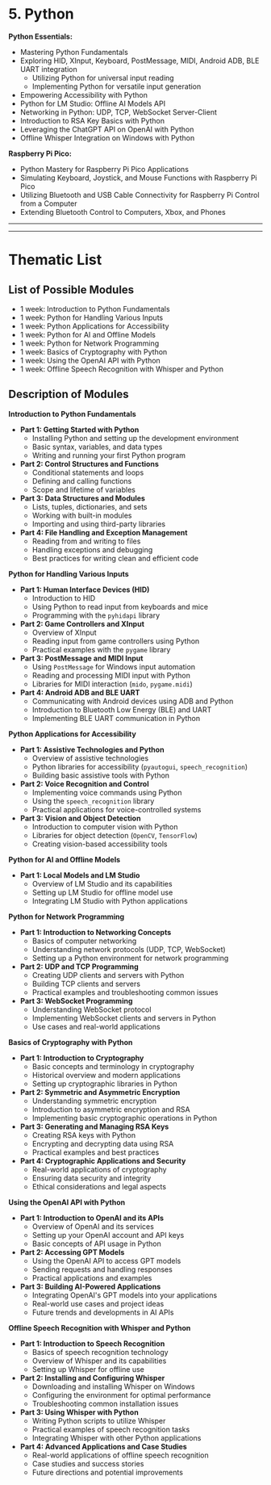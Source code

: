 # 5. Python


**Python Essentials:**
- Mastering Python Fundamentals
- Exploring HID, XInput, Keyboard, PostMessage, MIDI, Android ADB, BLE UART integration
  - Utilizing Python for universal input reading
  - Implementing Python for versatile input generation
- Empowering Accessibility with Python
- Python for LM Studio: Offline AI Models API
- Networking in Python: UDP, TCP, WebSocket Server-Client
- Introduction to RSA Key Basics with Python
- Leveraging the ChatGPT API on OpenAI with Python
- Offline Whisper Integration on Windows with Python

**Raspberry Pi Pico:**
- Python Mastery for Raspberry Pi Pico Applications
- Simulating Keyboard, Joystick, and Mouse Functions with Raspberry Pi Pico
- Utilizing Bluetooth and USB Cable Connectivity for Raspberry Pi Control from a Computer
- Extending Bluetooth Control to Computers, Xbox, and Phones

------------------------------------------






-----------------------------------------------

# Thematic List

## List of Possible Modules

- 1 week: Introduction to Python Fundamentals
- 1 week: Python for Handling Various Inputs
- 1 week: Python Applications for Accessibility
- 1 week: Python for AI and Offline Models
- 1 week: Python for Network Programming
- 1 week: Basics of Cryptography with Python
- 1 week: Using the OpenAI API with Python
- 1 week: Offline Speech Recognition with Whisper and Python

## Description of Modules

**Introduction to Python Fundamentals**
- **Part 1: Getting Started with Python**
  - Installing Python and setting up the development environment
  - Basic syntax, variables, and data types
  - Writing and running your first Python program
- **Part 2: Control Structures and Functions**
  - Conditional statements and loops
  - Defining and calling functions
  - Scope and lifetime of variables
- **Part 3: Data Structures and Modules**
  - Lists, tuples, dictionaries, and sets
  - Working with built-in modules
  - Importing and using third-party libraries
- **Part 4: File Handling and Exception Management**
  - Reading from and writing to files
  - Handling exceptions and debugging
  - Best practices for writing clean and efficient code

**Python for Handling Various Inputs**
- **Part 1: Human Interface Devices (HID)**
  - Introduction to HID
  - Using Python to read input from keyboards and mice
  - Programming with the `pyhidapi` library
- **Part 2: Game Controllers and XInput**
  - Overview of XInput
  - Reading input from game controllers using Python
  - Practical examples with the `pygame` library
- **Part 3: PostMessage and MIDI Input**
  - Using `PostMessage` for Windows input automation
  - Reading and processing MIDI input with Python
  - Libraries for MIDI interaction (`mido`, `pygame.midi`)
- **Part 4: Android ADB and BLE UART**
  - Communicating with Android devices using ADB and Python
  - Introduction to Bluetooth Low Energy (BLE) and UART
  - Implementing BLE UART communication in Python

**Python Applications for Accessibility**
- **Part 1: Assistive Technologies and Python**
  - Overview of assistive technologies
  - Python libraries for accessibility (`pyautogui`, `speech_recognition`)
  - Building basic assistive tools with Python
- **Part 2: Voice Recognition and Control**
  - Implementing voice commands using Python
  - Using the `speech_recognition` library
  - Practical applications for voice-controlled systems
- **Part 3: Vision and Object Detection**
  - Introduction to computer vision with Python
  - Libraries for object detection (`OpenCV`, `TensorFlow`)
  - Creating vision-based accessibility tools


**Python for AI and Offline Models**
- **Part 1: Local Models and LM Studio**
  - Overview of LM Studio and its capabilities
  - Setting up LM Studio for offline model use
  - Integrating LM Studio with Python applications


**Python for Network Programming**
- **Part 1: Introduction to Networking Concepts**
  - Basics of computer networking
  - Understanding network protocols (UDP, TCP, WebSocket)
  - Setting up a Python environment for network programming
- **Part 2: UDP and TCP Programming**
  - Creating UDP clients and servers with Python
  - Building TCP clients and servers
  - Practical examples and troubleshooting common issues
- **Part 3: WebSocket Programming**
  - Understanding WebSocket protocol
  - Implementing WebSocket clients and servers in Python
  - Use cases and real-world applications


**Basics of Cryptography with Python**
- **Part 1: Introduction to Cryptography**
  - Basic concepts and terminology in cryptography
  - Historical overview and modern applications
  - Setting up cryptographic libraries in Python
- **Part 2: Symmetric and Asymmetric Encryption**
  - Understanding symmetric encryption
  - Introduction to asymmetric encryption and RSA
  - Implementing basic cryptographic operations in Python
- **Part 3: Generating and Managing RSA Keys**
  - Creating RSA keys with Python
  - Encrypting and decrypting data using RSA
  - Practical examples and best practices
- **Part 4: Cryptographic Applications and Security**
  - Real-world applications of cryptography
  - Ensuring data security and integrity
  - Ethical considerations and legal aspects

**Using the OpenAI API with Python**
- **Part 1: Introduction to OpenAI and its APIs**
  - Overview of OpenAI and its services
  - Setting up your OpenAI account and API keys
  - Basic concepts of API usage in Python
- **Part 2: Accessing GPT Models**
  - Using the OpenAI API to access GPT models
  - Sending requests and handling responses
  - Practical applications and examples
- **Part 3: Building AI-Powered Applications**
  - Integrating OpenAI's GPT models into your applications
  - Real-world use cases and project ideas
  - Future trends and developments in AI APIs


**Offline Speech Recognition with Whisper and Python**
- **Part 1: Introduction to Speech Recognition**
  - Basics of speech recognition technology
  - Overview of Whisper and its capabilities
  - Setting up Whisper for offline use
- **Part 2: Installing and Configuring Whisper**
  - Downloading and installing Whisper on Windows
  - Configuring the environment for optimal performance
  - Troubleshooting common installation issues
- **Part 3: Using Whisper with Python**
  - Writing Python scripts to utilize Whisper
  - Practical examples of speech recognition tasks
  - Integrating Whisper with other Python applications
- **Part 4: Advanced Applications and Case Studies**
  - Real-world applications of offline speech recognition
  - Case studies and success stories
  - Future directions and potential improvements


